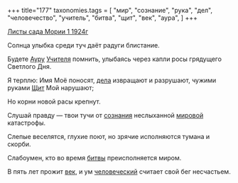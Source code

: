 +++
title="177"
taxonomies.tags = [
 "мир",
 "сознание",
 "рука",
 "дел",
 "человечество",
 "учитель",
 "битва",
 "щит",
 "век",
 "аура",
]
+++

[Листы сада Мории 1 1924г](/agni/1924)

Солнца улыбка среди туч даёт радуги блистание.   

Будете [Ауру](/tags/аура) [Учителя](/tags/учитель) помнить, улыбаясь через капли росы грядущего Светлого Дня.   

Я терплю: Имя Моё поносят, [дела](/tags/дел) извращают и разрушают, чужими руками [Щит](/tags/щит) Мой нарушают;   

Но корни новой расы крепнут.   

Слушай правду — твои тучи от [сознания](/tags/сознание) неслыханной [мировой](/tags/[мир](/tags/мир)) катастрофы.   

Слепые веселятся, глухие поют, но зрячие исполняются тумана и скорби.   

Слабоумен, кто во время [битвы](/tags/битва) преисполняется миром.   

В пять лет прожит [век](/tags/век), и ум [человеческий](/tags/человечество) считает свой бег несчастьем.   

